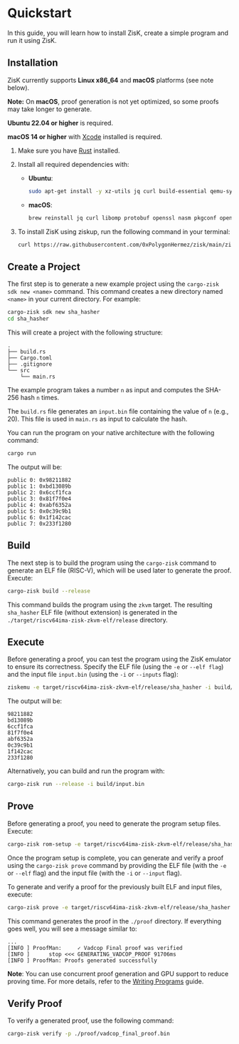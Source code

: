 # Quickstart

In this guide, you will learn how to install ZisK, create a simple program and run it using ZisK.

## Installation

ZisK currently supports **Linux x86_64** and **macOS** platforms (see note below).

**Note:** On **macOS**, proof generation is not yet optimized, so some proofs may take longer to generate.

**Ubuntu 22.04 or higher** is required.

**macOS 14 or higher** with [Xcode](https://developer.apple.com/xcode/) installed is required.

1. Make sure you have [Rust](https://www.rust-lang.org/tools/install) installed.

2. Install all required dependencies with:
    - **Ubuntu**:
        ```bash
        sudo apt-get install -y xz-utils jq curl build-essential qemu-system libomp-dev libgmp-dev nlohmann-json3-dev protobuf-compiler uuid-dev libgrpc++-dev libsecp256k1-dev libsodium-dev libpqxx-dev nasm libopenmpi-dev openmpi-bin openmpi-common
        ```
    - **macOS**:
        ```bash
        brew reinstall jq curl libomp protobuf openssl nasm pkgconf open-mpi libffi
        ```    

3. To install ZisK using ziskup, run the following command in your terminal:
    ```bash
    curl https://raw.githubusercontent.com/0xPolygonHermez/zisk/main/ziskup/install.sh | bash
    ```

## Create a Project

The first step is to generate a new example project using the `cargo-zisk sdk new <name>` command. This command creates a new directory named `<name>` in your current directory. For example:
```bash
cargo-zisk sdk new sha_hasher
cd sha_hasher
```

This will create a project with the following structure:

```
.
├── build.rs
├── Cargo.toml
├── .gitignore
└── src
    └── main.rs
```

The example program takes a number `n` as input and computes the SHA-256 hash `n` times. 

The `build.rs` file generates an `input.bin` file containing the value of `n` (e.g., 20). This file is used in `main.rs` as input to calculate the hash.

You can run the program on your native architecture with the following command:
```bash
cargo run
```
The output will be:
```
public 0: 0x98211882
public 1: 0xbd13089b
public 2: 0x6ccf1fca
public 3: 0x81f7f0e4
public 4: 0xabf6352a
public 5: 0x0c39c9b1
public 6: 0x1f142cac
public 7: 0x233f1280
```

## Build

The next step is to build the program using the `cargo-zisk` command to generate an ELF file (RISC-V), which will be used later to generate the proof. Execute:

```bash
cargo-zisk build --release
```

This command builds the program using the `zkvm` target. The resulting `sha_hasher` ELF file (without extension) is generated in the `./target/riscv64ima-zisk-zkvm-elf/release` directory.

## Execute

Before generating a proof, you can test the program using the ZisK emulator to ensure its correctness. Specify the ELF file (using the `-e` or `--elf flag`) and the input file `input.bin` (using the `-i` or `--inputs` flag):

```bash
ziskemu -e target/riscv64ima-zisk-zkvm-elf/release/sha_hasher -i build/input.bin
```

The output will be:
```
98211882
bd13089b
6ccf1fca
81f7f0e4
abf6352a
0c39c9b1
1f142cac
233f1280
```

Alternatively, you can build and run the program with:

```bash
cargo-zisk run --release -i build/input.bin
```

## Prove

Before generating a proof, you need to generate the program setup files. Execute:

```bash
cargo-zisk rom-setup -e target/riscv64ima-zisk-zkvm-elf/release/sha_hasher
```

Once the program setup is complete, you can generate and verify a proof using the `cargo-zisk prove` command by providing the ELF file (with the `-e` or `--elf` flag) and the input file (with the `-i` or `--input` flag).

To generate and verify a proof for the previously built ELF and input files, execute:

```bash
cargo-zisk prove -e target/riscv64ima-zisk-zkvm-elf/release/sha_hasher -i build/input.bin -o proof -a -y
```

This command generates the proof in the `./proof` directory. If everything goes well, you will see a message similar to:

```
...
[INFO ] ProofMan:     ✓ Vadcop Final proof was verified
[INFO ]      stop <<< GENERATING_VADCOP_PROOF 91706ms
[INFO ] ProofMan: Proofs generated successfully
```

**Note**: You can use concurrent proof generation and GPU support to reduce proving time. For more details, refer to the [Writing Programs](./writing_programs.md) guide.

## Verify Proof

To verify a generated proof, use the following command:

```bash
cargo-zisk verify -p ./proof/vadcop_final_proof.bin
```
